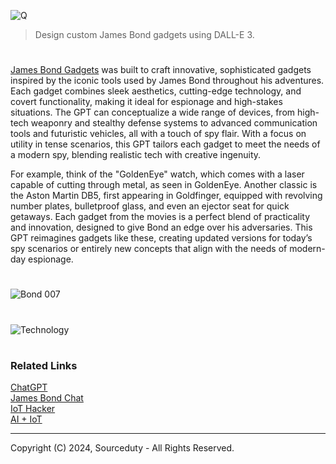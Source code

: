 ![Q](https://github.com/user-attachments/assets/cedca9e8-7aac-4258-96a3-8f9927b1f43d)

> Design custom James Bond gadgets using DALL-E 3.

#

[James Bond Gadgets](https://chatgpt.com/g/g-veee2tVTW-james-bond-gadgets) was built to craft innovative, sophisticated gadgets inspired by the iconic tools used by James Bond throughout his adventures. Each gadget combines sleek aesthetics, cutting-edge technology, and covert functionality, making it ideal for espionage and high-stakes situations. The GPT can conceptualize a wide range of devices, from high-tech weaponry and stealthy defense systems to advanced communication tools and futuristic vehicles, all with a touch of spy flair. With a focus on utility in tense scenarios, this GPT tailors each gadget to meet the needs of a modern spy, blending realistic tech with creative ingenuity.

For example, think of the "GoldenEye" watch, which comes with a laser capable of cutting through metal, as seen in GoldenEye. Another classic is the Aston Martin DB5, first appearing in Goldfinger, equipped with revolving number plates, bulletproof glass, and even an ejector seat for quick getaways. Each gadget from the movies is a perfect blend of practicality and innovation, designed to give Bond an edge over his adversaries. This GPT reimagines gadgets like these, creating updated versions for today’s spy scenarios or entirely new concepts that align with the needs of modern-day espionage.

#
![Bond 007](https://github.com/user-attachments/assets/e8530aad-1c7e-4ff1-88f9-c01c74cc8dec)
#
![Technology](https://github.com/user-attachments/assets/778058fa-8482-4823-ae66-385463e5bfe0)
#
### Related Links

[ChatGPT](https://github.com/sourceduty/ChatGPT)
<br>
[James Bond Chat](https://github.com/sourceduty/James_Bond_Chat)
<br>
[IoT Hacker](https://github.com/sourceduty/IoT_Hacker)
<br>
[AI + IoT](https://github.com/sourceduty/AI_IoT)

***
Copyright (C) 2024, Sourceduty - All Rights Reserved.
